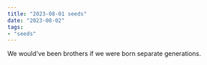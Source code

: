 ```yaml
---
title: "2023-08-01 seeds"
date: "2023-08-02"
tags:
- "seeds"
---
```


We would've been brothers if we were born separate generations.